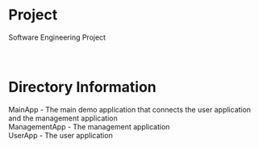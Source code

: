 # Project
Software Engineering Project <br /> <br /> <br />



# Directory Information

MainApp - The main demo application that connects the user application and the management application <br />
ManagementApp - The management application <br />
UserApp - The user application <br /> <br /> <br />


